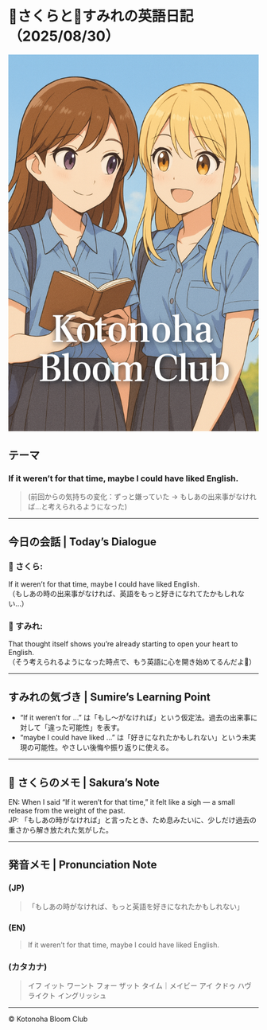 
<link rel="stylesheet" href="./assets/styles.css">

# 🌸さくらと🌷すみれの英語日記（2025/08/30）  

![cover](./images/cover.png)

## テーマ
### **If it weren’t for that time, maybe I could have liked English.**

> (前回からの気持ちの変化：ずっと嫌っていた → もしあの出来事がなければ…と考えられるようになった)

---

## 今日の会話 | Today’s Dialogue  
### 🌸 さくら:  
If it weren’t for that time, maybe I could have liked English.  
（もしあの時の出来事がなければ、英語をもっと好きになれてたかもしれない…）

### 🌷 すみれ:  
That thought itself shows you’re already starting to open your heart to English.  
（そう考えられるようになった時点で、もう英語に心を開き始めてるんだよ🌱）

---

## すみれの気づき | Sumire’s Learning Point  
- “If it weren’t for …” は「もし〜がなければ」という仮定法。過去の出来事に対して「違った可能性」を表す。  
- “maybe I could have liked …” は「好きになれたかもしれない」という未実現の可能性。やさしい後悔や振り返りに使える。  

---

## 💬 さくらのメモ | Sakura’s Note  
EN: When I said “If it weren’t for that time,” it felt like a sigh — a small release from the weight of the past.  
JP: 「もしあの時がなければ」と言ったとき、ため息みたいに、少しだけ過去の重さから解き放たれた気がした。  

---

## 発音メモ | Pronunciation Note  

###  (JP) 

> 「もしあの時がなければ、もっと英語を好きになれたかもしれない」  


### (EN) 
> If it weren’t for that time, maybe I could have liked English.  

### (カタカナ) 
> イフ イット ワーント フォー ザット タイム｜メイビー アイ クドゥ ハヴ ライクト イングリッシュ

---

© Kotonoha Bloom Club
